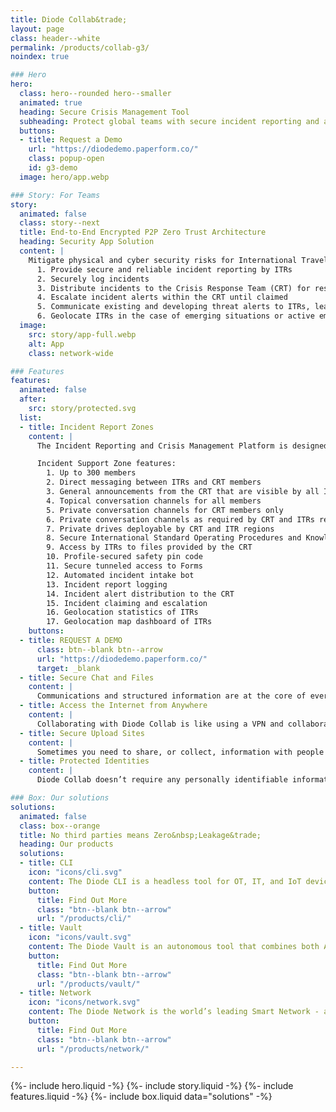 ```yaml
---
title: Diode Collab&trade;
layout: page
class: header--white
permalink: /products/collab-g3/
noindex: true

### Hero
hero:
  class: hero--rounded hero--smaller
  animated: true
  heading: Secure Crisis Management Tool
  subheading: Protect global teams with secure incident reporting and automated emergency notification distribution to your Crisis Response Team
  buttons:
  - title: Request a Demo
    url: "https://diodedemo.paperform.co/"
    class: popup-open
    id: g3-demo
  image: hero/app.webp

### Story: For Teams  
story:
  animated: false
  class: story--next
  title: End-to-End Encrypted P2P Zero Trust Architecture
  heading: Security App Solution
  content: |
    Mitigate physical and cyber security risks for International Travelers and Residents (ITRs):
      1. Provide secure and reliable incident reporting by ITRs
      2. Securely log incidents
      3. Distribute incidents to the Crisis Response Team (CRT) for response
      4. Escalate incident alerts within the CRT until claimed
      5. Communicate existing and developing threat alerts to ITRs, leadership and stakeholders
      6. Geolocate ITRs in the case of emerging situations or active emergencies
  image:
    src: story/app-full.webp
    alt: App
    class: network-wide

### Features
features:
  animated: false
  after:
    src: story/protected.svg
  list:
  - title: Incident Report Zones
    content: |
      The Incident Reporting and Crisis Management Platform is designed to provide emerging situation alerts, real time incident response, training, advisory support, and follow-up for trainers, trainees and stakeholders. Each zone is configured accordingly:

      Incident Support Zone features:
        1. Up to 300 members
        2. Direct messaging between ITRs and CRT members
        3. General announcements from the CRT that are visible by all ITRs
        4. Topical conversation channels for all members
        5. Private conversation channels for CRT members only
        6. Private conversation channels as required by CRT and ITRs regions
        7. Private drives deployable by CRT and ITR regions
        8. Secure International Standard Operating Procedures and Knowledge Base
        9. Access by ITRs to files provided by the CRT
        10. Profile-secured safety pin code
        11. Secure tunneled access to Forms
        12. Automated incident intake bot
        13. Incident report logging
        14. Incident alert distribution to the CRT
        15. Incident claiming and escalation
        16. Geolocation statistics of ITRs
        17. Geolocation map dashboard of ITRs
    buttons:
  - title: REQUEST A DEMO
      class: btn--blank btn--arrow
      url: "https://diodedemo.paperform.co/"
      target: _blank
  - title: Secure Chat and Files
    content: |
      Communications and structured information are at the core of everything teams do.  That’s why we built direct messaging, group chat, and file syncing into the core of Diode Collab. All capabilities are fully end-to-end encrypted, ensuring that your team operates at only the highest security level available.     
  - title: Access the Internet from Anywhere
    content: |
      Collaborating with Diode Collab is like using a VPN and collaboration tool built in one.  This allows your team to connect from anywhere in the world. And, if they happen to be in the same office, their devices direct-connect to carry on the conversation without even touching the Internet.
  - title: Secure Upload Sites
    content: |
      Sometimes you need to share, or collect, information with people who don't have Diode Collab installed - via a share link accessible from any web browser. This is a great way to exchange information securely with customers, partners, and vendors when operating in a regulated industry. Creating a secure upload site can be done with a single click on any file or folder you'd like to make available.
  - title: Protected Identities
    content: |
      Diode Collab doesn’t require any personally identifiable information from you or your team to sign up and get going - all a Diode account requires is a pseudo anonymous username. Whether your team members use a single device or multiple linked devices, they can all be managed via self-custody credentials that are never stored on a server. 

### Box: Our solutions
solutions:
  animated: false
  class: box--orange
  title: No third parties means Zero&nbsp;Leakage&trade;
  heading: Our products
  solutions:
  - title: CLI
    icon: "icons/cli.svg"
    content: The Diode CLI is a headless tool for OT, IT, and IoT devices. It can be used stand-alone to secure autonomous systems, and/or in concert with team members using Diode Collab.
    button:
      title: Find Out More
      class: "btn--blank btn--arrow"
      url: "/products/cli/"
  - title: Vault
    icon: "icons/vault.svg"
    content: The Diode Vault is an autonomous tool that combines both App and CLI features in a small box or cloud appliance. 24-7 availability, backup, and geo-access for your team and assets.
    button:
      title: Find Out More
      class: "btn--blank btn--arrow"
      url: "/products/vault/"
  - title: Network
    icon: "icons/network.svg"
    content: The Diode Network is the world’s leading Smart Network - a new generation of zero trust software defined networks based on hardened blockchain technology. Think ad hoc E2EE perimeters.
    button:
      title: Find Out More
      class: "btn--blank btn--arrow"
      url: "/products/network/"

---
```


{%- include hero.liquid -%}
{%- include story.liquid -%}
{%- include features.liquid -%}
{%- include box.liquid data="solutions" -%}
